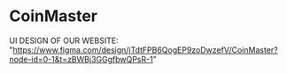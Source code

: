 # CoinMaster
UI DESIGN OF OUR WEBSITE:
"https://www.figma.com/design/jTdtFPB6QogEP9zoDwzefV/CoinMaster?node-id=0-1&t=zBWBj3GGgfbwQPsR-1"